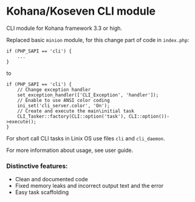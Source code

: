 Kohana/Koseven CLI module
==========

CLI module for Kohana framework 3.3 or high.

Replaced basic `minion` module, for this change part of code in `index.php`:

~~~
if (PHP_SAPI == 'cli') {
	...
}
~~~

to

~~~
if (PHP_SAPI == 'cli') {
	// Change exception handler
	set_exception_handler(['CLI_Exception', 'handler']);
	// Enable to use ANSI color coding
	ini_set('cli_server.color', 'On');
	// Create and execute the main\initial task
	CLI_Tasker::factory(CLI::option('task'), CLI::option())->execute();
}
~~~

For short call CLI tasks in Linix OS use files `cli` and `cli_daemon`.

For more information about usage, see user guide.

### Distinctive features:

- Clean and documented code
- Fixed memory leaks and incorrect output text and the error
- Easy task scaffolding

